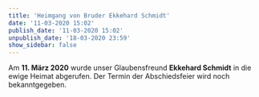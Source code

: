 ```yaml
---
title: 'Heimgang von Bruder Ekkehard Schmidt'
date: '11-03-2020 15:02'
publish_date: '11-03-2020 15:02'
unpublish_date: '18-03-2020 23:59'
show_sidebar: false
---
```


Am **11. März 2020** wurde unser Glaubensfreund **Ekkehard Schmidt** in die ewige Heimat abgerufen.
Der Termin der Abschiedsfeier wird noch bekanntgegeben.